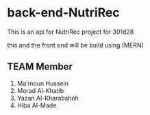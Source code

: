 # back-end-NutriRec

This is an api for NutriRec project for 301d28

this and the front end will be build using (MERN)

## TEAM Member

1. Ma'moun Hussein
2. Morad Al-Khatib
3. Yazan Al-Kharabsheh
4. Hiba Al-Made
